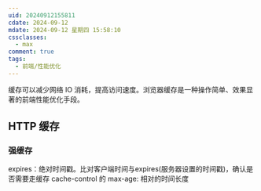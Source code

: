 ```yaml
---
uid: 20240912155811
cdate: 2024-09-12
mdate: 2024-09-12 星期四 15:58:10
cssclasses:
  - max
comment: true
tags:
  - 前端/性能优化
---
```

缓存可以减少网络 IO 消耗，提高访问速度。浏览器缓存是一种操作简单、效果显著的前端性能优化手段。

## HTTP 缓存
### 强缓存
expires：绝对时间戳。比对客户端时间与expires(服务器设置的时间戳)，确认是否需要走缓存
cache-control 的 max-age: 相对的时间长度